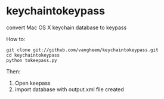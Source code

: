 keychaintokeypass
=================

convert Mac OS X keychain database to keypass

How to:

    git clone git://github.com/vangheem/keychaintokeypass.git
    cd keychaintokeypass
    python tokeepass.py

Then:

1. Open keepass
2. import database with output.xml file created
